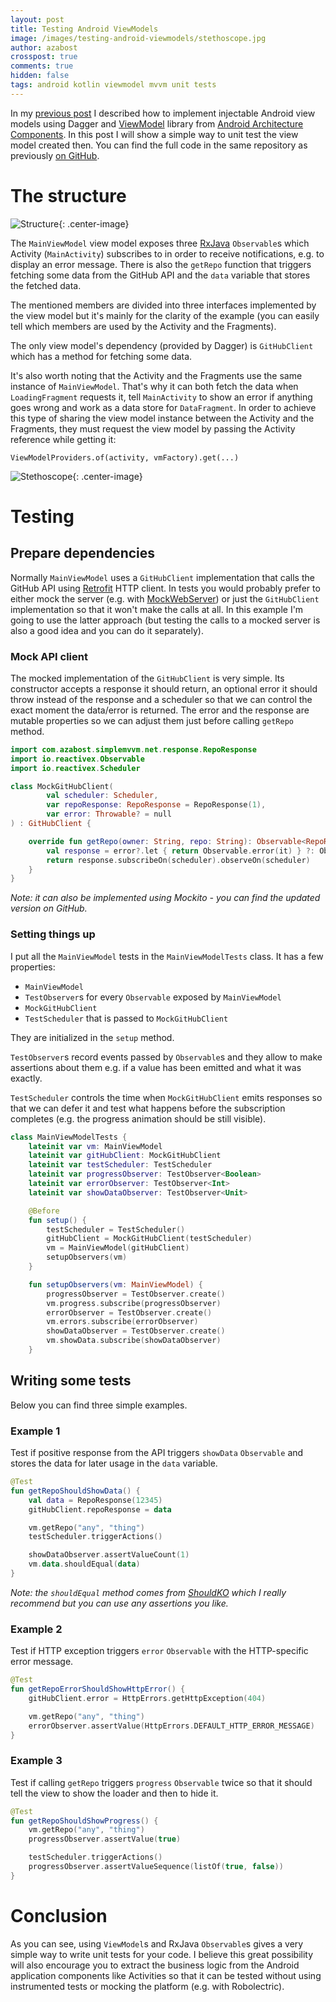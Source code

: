 ```yaml
---
layout: post
title: Testing Android ViewModels
image: /images/testing-android-viewmodels/stethoscope.jpg
author: azabost
crosspost: true
comments: true
hidden: false
tags: android kotlin viewmodel mvvm unit tests
---
```


In my [previous post](https://brightinventions.pl/blog/injectable-android-viewmodels/) I described how to implement injectable Android view models using Dagger and [ViewModel](https://developer.android.com/topic/libraries/architecture/viewmodel.html) library from [Android Architecture Components](https://developer.android.com/topic/libraries/architecture/.html). In this post I will show a simple way to unit test the view model created then. You can find the full code in the same repository as previously [on GitHub](https://github.com/azabost/simple-mvvm-example/tree/7b051fd7a16853e3d9655767a887d9a830133d2d).

# The structure #

![Structure](/images/testing-android-viewmodels/structure.svg){: .center-image}

The `MainViewModel` view model exposes three [RxJava](https://github.com/ReactiveX/RxJava) `Observable`s which Activity (`MainActivity`) subscribes to in order to receive notifications, e.g. to display an error message. There is also the `getRepo` function that triggers fetching some data from the GitHub API and the `data` variable that stores the fetched data.

The mentioned members are divided into three interfaces implemented by the view model but it's mainly for the clarity of the example (you can easily tell which members are used by the Activity and the Fragments).

The only view model's dependency (provided by Dagger) is `GitHubClient` which has a method for fetching some data.

It's also worth noting that the Activity and the Fragments use the same instance of `MainViewModel`. That's why it can both fetch the data when `LoadingFragment` requests it, tell `MainActivity` to show an error if anything goes wrong and work as a data store for `DataFragment`. In order to achieve this type of sharing the view model instance between the Activity and the Fragments, they must request the view model by passing the Activity reference while getting it:

`ViewModelProviders.of(activity, vmFactory).get(...)`

![Stethoscope](/images/testing-android-viewmodels/stethoscope.jpg){: .center-image}

# Testing #

## Prepare dependencies ##

Normally `MainViewModel` uses a `GitHubClient` implementation that calls the GitHub API using [Retrofit](https://github.com/square/retrofit) HTTP client. In tests you would probably prefer to either mock the server (e.g. with [MockWebServer](https://github.com/square/okhttp/tree/master/mockwebserver)) or just the `GitHubClient` implementation so that it won't make the calls at all. In this example I'm going to use the latter approach (but testing the calls to a mocked server is also a good idea and you can do it separately).

### Mock API client ###

The mocked implementation of the `GitHubClient` is very simple. Its constructor accepts a response it should return, an optional error it should throw instead of the response and a scheduler so that we can control the exact moment the data/error is returned. The error and the response are mutable properties so we can adjust them just before calling `getRepo` method.

```kotlin
import com.azabost.simplemvvm.net.response.RepoResponse
import io.reactivex.Observable
import io.reactivex.Scheduler

class MockGitHubClient(
        val scheduler: Scheduler,
        var repoResponse: RepoResponse = RepoResponse(1),
        var error: Throwable? = null
) : GitHubClient {

    override fun getRepo(owner: String, repo: String): Observable<RepoResponse> {
        val response = error?.let { return Observable.error(it) } ?: Observable.just(repoResponse)
        return response.subscribeOn(scheduler).observeOn(scheduler)
    }
}
```

_Note: it can also be implemented using Mockito - you can find the updated version on GitHub._

### Setting things up ###

I put all the `MainViewModel` tests in the `MainViewModelTests` class. It has a few properties:

* `MainViewModel`
* `TestObserver`s for every `Observable` exposed by `MainViewModel`
* `MockGitHubClient`
* `TestScheduler` that is passed to `MockGitHubClient`

They are initialized in the `setup` method.

`TestObserver`s record events passed by `Observable`s and they allow to make assertions about them e.g. if a value has been emitted and what it was exactly.

`TestScheduler` controls the time when `MockGitHubClient` emits responses so that we can defer it and test what happens before the subscription completes (e.g. the progress animation should be still visible).

```kotlin
class MainViewModelTests {
    lateinit var vm: MainViewModel
    lateinit var gitHubClient: MockGitHubClient
    lateinit var testScheduler: TestScheduler
    lateinit var progressObserver: TestObserver<Boolean>
    lateinit var errorObserver: TestObserver<Int>
    lateinit var showDataObserver: TestObserver<Unit>

    @Before
    fun setup() {
        testScheduler = TestScheduler()
        gitHubClient = MockGitHubClient(testScheduler)
        vm = MainViewModel(gitHubClient)
        setupObservers(vm)
    }

    fun setupObservers(vm: MainViewModel) {
        progressObserver = TestObserver.create()
        vm.progress.subscribe(progressObserver)
        errorObserver = TestObserver.create()
        vm.errors.subscribe(errorObserver)
        showDataObserver = TestObserver.create()
        vm.showData.subscribe(showDataObserver)
    }
```

## Writing some tests ##

Below you can find three simple examples.

### Example 1 ###

Test if positive response from the API triggers `showData` `Observable` and stores the data for later usage in the `data` variable.

```kotlin
@Test
fun getRepoShouldShowData() {
    val data = RepoResponse(12345)
    gitHubClient.repoResponse = data

    vm.getRepo("any", "thing")
    testScheduler.triggerActions()

    showDataObserver.assertValueCount(1)
    vm.data.shouldEqual(data)
}
```

_Note: the `shouldEqual` method comes from [ShouldKO](https://github.com/miensol/shouldko) which I really recommend but you can use any assertions you like._

### Example 2 ###

Test if HTTP exception triggers `error` `Observable` with the HTTP-specific error message.

```kotlin
@Test
fun getRepoErrorShouldShowHttpError() {
    gitHubClient.error = HttpErrors.getHttpException(404)

    vm.getRepo("any", "thing")
    errorObserver.assertValue(HttpErrors.DEFAULT_HTTP_ERROR_MESSAGE)
}
```

### Example 3 ###

Test if calling `getRepo` triggers `progress` `Observable` twice so that it should tell the view to show the loader and then to hide it.

```kotlin
@Test
fun getRepoShouldShowProgress() {
    vm.getRepo("any", "thing")
    progressObserver.assertValue(true)

    testScheduler.triggerActions()
    progressObserver.assertValueSequence(listOf(true, false))
}
```

# Conclusion #

As you can see, using `ViewModel`s and RxJava `Observable`s gives a very simple way to write unit tests for your code. I believe this great possibility will also encourage you to extract the business logic from the Android application components like Activities so that it can be tested without using instrumented tests or mocking the platform (e.g. with Robolectric).
